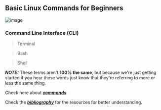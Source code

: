 ## Basic Linux Commands for Beginners

![image](https://media.giphy.com/media/Lny6Rw04nsOOc/giphy.gif)

### Command Line Interface (CLI)

> Terminal

> Bash

> Shell

***NOTE:*** These terms aren't **100% the same**, but because we're just getting started if you hear these words just know that they're referring to more or less the same thing.

Check here about ***[commands](Command-Line.md)***.

Check the ***[bibliography](Bibliography.md)*** for the resources for better understanding.
